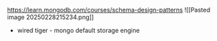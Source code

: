 https://learn.mongodb.com/courses/schema-design-patterns
![[Pasted image 20250228215234.png]]
- wired tiger - mongo default storage engine
